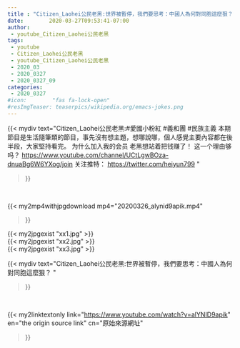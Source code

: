 ```yaml
---
title : "Citizen_Laohei公民老黑:世界被暫停，我們要思考：中國人為何對同胞這麼狠？ "
date:        2020-03-27T09:53:41-07:00
author:
 - youtube_Citizen_Laohei公民老黑
tags:
 - youtube
 - Citizen_Laohei公民老黑
 - youtube_Citizen_Laohei公民老黑
 - 2020_03
 - 2020_0327
 - 2020_0327_09
categories:
 - 2020_0327
#icon:        "fas fa-lock-open"
#resImgTeaser: teaserpics/wikipedia.org/emacs-jokes.png
---
```


{{< mydiv text="Citizen_Laohei公民老黑:#愛國小粉紅 #義和團 #民族主義  本期節目是生活隨筆類的節目，事先沒有想主題，想哪說哪，個人感覺主要內容都在後半段，大家堅持看完。  为什么加入我的会员 老黑想站着把钱赚了！ 这一个理由够吗？ https://www.youtube.com/channel/UCtLgwBOza-dnuaBg6W6YXog/join  关注推特： https://twitter.com/heiyun799 "
>}}
<br>


{{< my2mp4withjpgdownload mp4="20200326_alynid9apik.mp4"
>}}

{{< my2jpgexist "xx1.jpg" >}}<br>
{{< my2jpgexist "xx2.jpg" >}}<br>
{{< my2jpgexist "xx3.jpg" >}}<br>



{{< mydiv text="Citizen_Laohei公民老黑:世界被暫停，我們要思考：中國人為何對同胞這麼狠？ "
>}}
<br>

{{< my2linktextonly link="https://www.youtube.com/watch?v=alYNID9apik"
en="the origin source link" cn="原始來源網址"
>}}


<br>

